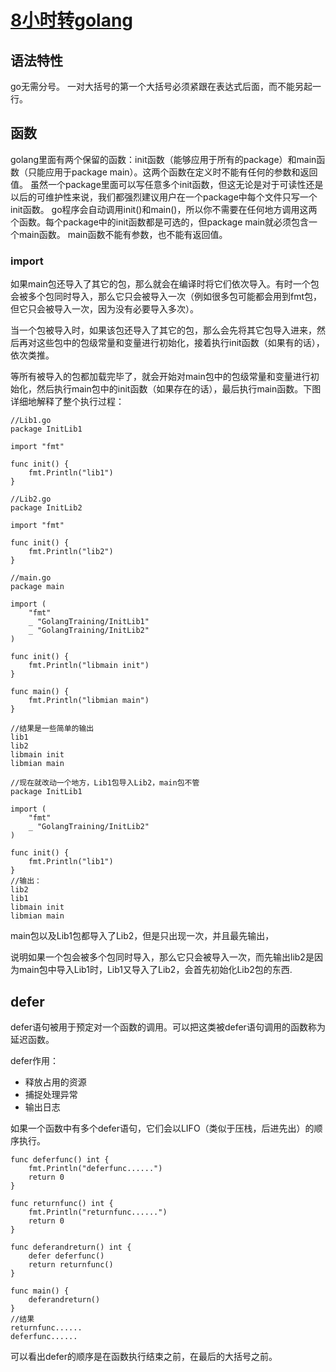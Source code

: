 # [8小时转golang](https://github.com/zhizunbao84/mygitblog/issues/12)

## 语法特性
go无需分号。
一对大括号的第一个大括号必须紧跟在表达式后面，而不能另起一行。

## 函数
golang里面有两个保留的函数：init函数（能够应用于所有的package）和main函数（只能应用于package main）。这两个函数在定义时不能有任何的参数和返回值。
虽然一个package里面可以写任意多个init函数，但这无论是对于可读性还是以后的可维护性来说，我们都强烈建议用户在一个package中每个文件只写一个init函数。
go程序会自动调用init()和main()，所以你不需要在任何地方调用这两个函数。每个package中的init函数都是可选的，但package main就必须包含一个main函数。
main函数不能有参数，也不能有返回值。
### import
如果main包还导入了其它的包，那么就会在编译时将它们依次导入。有时一个包会被多个包同时导入，那么它只会被导入一次（例如很多包可能都会用到fmt包，但它只会被导入一次，因为没有必要导入多次）。

当一个包被导入时，如果该包还导入了其它的包，那么会先将其它包导入进来，然后再对这些包中的包级常量和变量进行初始化，接着执行init函数（如果有的话），依次类推。

等所有被导入的包都加载完毕了，就会开始对main包中的包级常量和变量进行初始化，然后执行main包中的init函数（如果存在的话），最后执行main函数。下图详细地解释了整个执行过程：

```
//Lib1.go
package InitLib1

import "fmt"

func init() {
    fmt.Println("lib1")
}

//Lib2.go
package InitLib2

import "fmt"

func init() {
    fmt.Println("lib2")
}

//main.go
package main

import (
    "fmt"
    _ "GolangTraining/InitLib1"
    _ "GolangTraining/InitLib2"
)

func init() {
    fmt.Println("libmain init")
}

func main() {
    fmt.Println("libmian main")
}

//结果是一些简单的输出
lib1
lib2
libmain init
libmian main

//现在就改动一个地方，Lib1包导入Lib2，main包不管
package InitLib1

import (
    "fmt"
    _ "GolangTraining/InitLib2"
)

func init() {
    fmt.Println("lib1")
}
//输出：
lib2
lib1
libmain init
libmian main

```
main包以及Lib1包都导入了Lib2，但是只出现一次，并且最先输出，

说明如果一个包会被多个包同时导入，那么它只会被导入一次，而先输出lib2是因为main包中导入Lib1时，Lib1又导入了Lib2，会首先初始化Lib2包的东西.

## defer
defer语句被用于预定对一个函数的调用。可以把这类被defer语句调用的函数称为延迟函数。
 
defer作用： 
- 释放占用的资源
- 捕捉处理异常
- 输出日志
  
如果一个函数中有多个defer语句，它们会以LIFO（类似于压栈，后进先出）的顺序执行。
```
func deferfunc() int {
    fmt.Println("deferfunc......")
    return 0
}

func returnfunc() int {
    fmt.Println("returnfunc......")
    return 0
}

func deferandreturn() int {
	defer deferfunc()
    return returnfunc()
}

func main() {
    deferandreturn()
}
//结果
returnfunc......
deferfunc......

```
可以看出defer的顺序是在函数执行结束之前，在最后的大括号之前。